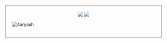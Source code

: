 <div align="center" style="border: 2px solid #BF91F3; padding: 20px; max-width: 600px; margin: 0 auto;">
  <img src="https://i.pinimg.com/originals/a4/b2/cf/a4b2cf52d8ed2e49e10c7eecca6777a3.gif" />
  <img src="https://github-readme-streak-stats.herokuapp.com?user=4aryash&theme=tokyonight&hide_border=true&background=FFFFFF00">
  <p align="left"> <img src="https://komarev.com/ghpvc/?username=4aryash" alt="4aryash" /> </p>
</div>
